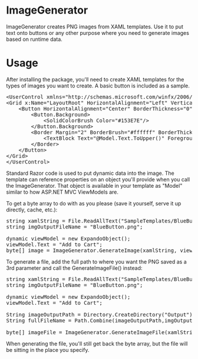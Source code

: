 ImageGenerator
==============

ImageGenerator creates PNG images from XAML templates. Use it to put text onto buttons or any other purpose where you need to generate images based on runtime data.

Usage
==============
After installing the package, you'll need to create XAML templates for the types of images you want to create. A basic button is included as a sample.

<pre>
&lt;UserControl xmlns=&quot;http://schemas.microsoft.com/winfx/2006/xaml/presentation&quot; xmlns:x=&quot;http://schemas.microsoft.com/winfx/2006/xaml&quot; xmlns:d=&quot;http://schemas.microsoft.com/expression/blend/2008&quot; xmlns:mc=&quot;http://schemas.openxmlformats.org/markup-compatibility/2006&quot; mc:Ignorable=&quot;d&quot;&gt;
&lt;Grid x:Name=&quot;LayoutRoot&quot; HorizontalAlignment=&quot;Left&quot; VerticalAlignment=&quot;Top&quot;&gt;
    &lt;Button HorizontalAlignment=&quot;Center&quot; BorderThickness=&quot;0&quot; VerticalAlignment=&quot;Center&quot; FontFamily=&quot;Calibri&quot; FontSize=&quot;13&quot; FontWeight=&quot;Bold&quot;&gt;
        &lt;Button.Background&gt;
            &lt;SolidColorBrush Color=&quot;#153E7E&quot;/&gt;
        &lt;/Button.Background&gt;
        &lt;Border Margin=&quot;2&quot; BorderBrush=&quot;#ffffff&quot; BorderThickness=&quot;1&quot; Padding=&quot;5&quot;&gt;
            &lt;TextBlock Text=&quot;@Model.Text.ToUpper()&quot; Foreground=&quot;#ffffff&quot; Padding=&quot;40, 0, 40, 0&quot;/&gt;
        &lt;/Border&gt;
    &lt;/Button&gt;
&lt;/Grid&gt;
&lt;/UserControl&gt;
</pre>

Standard Razor code is used to put dynamic data into the image. The template can reference properties on an object you'll provide when you call the ImageGenerator. That object is available in your template as "Model"
similar to how ASP.NET MVC ViewModels are.

To get a byte array to do with as you please (save it yourself, serve it up directly, cache, etc.): 

<pre>
string xamlString = File.ReadAllText("SampleTemplates/BlueButton.xaml");
string imgOutputFileName = "BlueButton.png";

dynamic viewModel = new ExpandoObject();
viewModel.Text = "Add to Cart";
byte[] image = ImageGenerator.GenerateImage(xamlString, viewModel);
</pre>

To generate a file, add the full path to where you want the PNG saved as a 3rd parameter and call the GenerateImageFile() instead:

<pre>
string xamlString = File.ReadAllText("SampleTemplates/BlueButton.xaml");
string imgOutputFileName = "BlueButton.png";

dynamic viewModel = new ExpandoObject();
viewModel.Text = "Add to Cart";
                       
String imageOutputPath = Directory.CreateDirectory("Output").FullName;
String fullFileName = Path.Combine(imageOutputPath,imgOutputFileName);

byte[] imageFile = ImageGenerator.GenerateImageFile(xamlString, viewModel, fullFileName);
</pre>

When generating the file, you'll still get back the byte array, but the file will be sitting in the place you specify.
